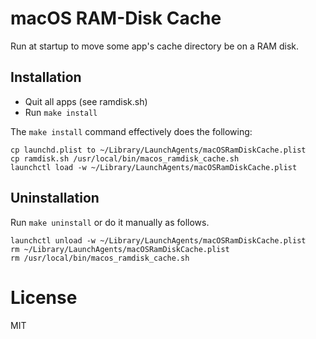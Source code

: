 # macOS RAM-Disk Cache

Run at startup to move some app's cache directory be on a RAM disk.

## Installation

- Quit all apps (see ramdisk.sh)
- Run `make install`

The `make install` command effectively does the following:

    cp launchd.plist to ~/Library/LaunchAgents/macOSRamDiskCache.plist
    cp ramdisk.sh /usr/local/bin/macos_ramdisk_cache.sh
    launchctl load -w ~/Library/LaunchAgents/macOSRamDiskCache.plist

## Uninstallation

Run `make uninstall` or do it manually as follows.

    launchctl unload -w ~/Library/LaunchAgents/macOSRamDiskCache.plist
    rm ~/Library/LaunchAgents/macOSRamDiskCache.plist
    rm /usr/local/bin/macos_ramdisk_cache.sh

# License

MIT
